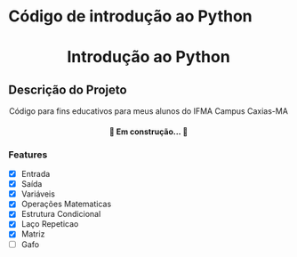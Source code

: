 # Código de introdução ao Python
<h1 align="center">Introdução ao Python</h1>

## Descrição do Projeto
<p align="center">
Código para fins educativos para meus alunos do IFMA Campus Caxias-MA
</p>

<h4 align="center"> 
	🚧  Em construção...  🚧
</h4>

### Features

- [x] Entrada
- [x] Saída
- [x] Variáveis
- [x] Operações Matematicas
- [x] Estrutura Condicional
- [x] Laço Repeticao
- [x] Matriz
- [ ] Gafo
